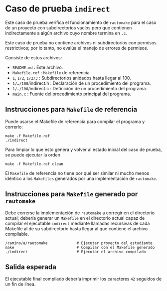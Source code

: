 Caso de prueba `indirect`
=========================

Este caso de prueba verifica el funcionamiento de `rautomake` para el caso de un proyecto con subdirectorios vacíos pero que contienen indirectamente a algún archivo cuyo nombre termina en `.c`.

Este caso de prueba no contiene archivos ni subdirectorios con permisos restrictivos; por lo tanto, no evalúa el manejo de errores de permisos.

Consiste de estos archivos:

*   `README.md`          : Este archivo.
*   `Makefile.ref`       : `Makefile` de referencia.
*   `1`, `1/2`, `1/2/3`  : Subdirectorios anidados hasta llegar al 100.
*   `1/…/100`/indirect.h : Declaración de un procedimiento del programa.
*   `1/…/100`/indirect.c : Definición de un procedimiento del programa.
*   `main.c`             : Fuente del procedimiento principal del programa.



Instrucciones para `Makefile` de referencia
-------------------------------------------

Puede usarse el Makefile de referencia para compilar el programa y correrlo:

    make -f Makefile.ref
    ./indirect

Para limpiar lo que esto genera y volver al estado inicial del caso de prueba, se puede ejecutar la orden

    make -f Makefile.ref clean

El `Makefile` de referencia no tiene por qué ser similar ni mucho menos idéntico a los `Makefiles` generados por una implementación de `rautomake`.



Instrucciones para `Makefile` generado por `rautomake`
------------------------------------------------------

Debe correrse la implementación de `rautomake` a corregir en el directorio actual; debería generar un `Makefile` en el directorio actual capaz de compilar el ejecutable `indirect` mediante llamadas recursivas de cada Makefile al de su subdirectorio hasta llegar al que contiene el archivo compilable.

    /camino/a/rautomake             # Ejecutar proyecto del estudiante
    make                            # Compilar con el Makefile generado
    ./indirect                      # Ejecutar el archivo compilado



Salida esperada
---------------

El ejecutable final compilado debería imprimir los caracteres `42` seguidos de un fin de línea.
